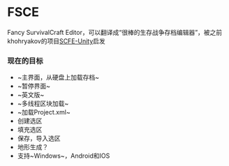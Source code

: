 # FSCE
Fancy SurvivalCraft Editor，可以翻译成“很棒的生存战争存档编辑器”，被之前khohryakov的项目[SCFE-Unity](https://github.com/khohryakov/SCFE-Unity)启发
### 现在的目标
* ~主界面，从硬盘上加载存档~
* ~暂停界面~
* ~英文版~
* ~多线程区块加载~
* ~加载Project.xml~
* 创建选区
* 填充选区
* 保存，导入选区
* 地形生成？
* 支持~Windows~，Android和IOS

